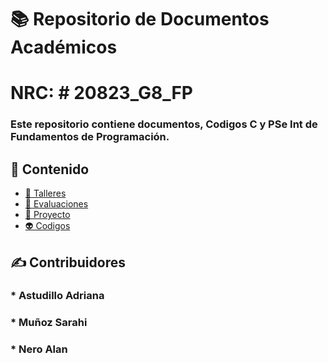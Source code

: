 # 📚 Repositorio de Documentos Académicos 
# NRC: # 20823_G8_FP

### Este repositorio contiene documentos, Codigos C y PSe Int de Fundamentos de Programación.

## 📂 Contenido

- [🔢 Talleres](./Unidades/Unidad_2/Talleres/)
- [📝 Evaluaciones](./Unidades/Unidad_2/)
- [🧪 Proyecto](./Proyectos/)
- [👽 Codigos](./Codigos/)

## ✍️ Contribuidores

### * Astudillo Adriana
### * Muñoz Sarahi
### * Nero Alan

